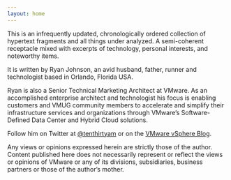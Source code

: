 ```yaml
---
layout: home
---
```


This is an infrequently updated, chronologically ordered collection of hypertext fragments and all things under analyzed. A semi-coherent receptacle mixed with excerpts of technology, personal interests, and noteworthy items.

It is written by Ryan Johnson, an avid husband, father, runner and technologist based in Orlando, Florida USA.

Ryan is also a Senior Technical Marketing Architect at VMware. As an accomplished enterprise architect and technologist his focus is enabling customers and VMUG community members to accelerate and simplify their infrastructure services and organizations through VMware’s Software-Defined Data Center and Hybrid Cloud solutions.

Follow him on Twitter at <a href="http://twitter.com/tenthirtyam" title="@tenthirtyam" target="_blank">@tenthirtyam</a> or on the <a href="http://blogs.vmware.com/vsphere" title="VMware vSphere Blog" target="_blank">VMware vSphere Blog</a>.

Any views or opinions expressed herein are strictly those of the author. Content published here does not necessarily represent or reflect the views or opinions of VMware or any of its divisions, subsidiaries, business partners or those of the author’s mother.
